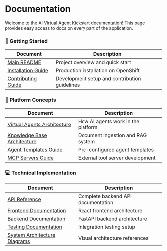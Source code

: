 # Documentation

Welcome to the AI Virtual Agent Kickstart documentation! This page provides easy access to docs on every part of the application.


### 🚀 **Getting Started**

| Document | Description |
|----------|-------------|
| [Main README](../README.md) | Project overview and quick start |
| [Installation Guide](../INSTALLING.md) | Production installation on OpenShift |
| [Contributing Guide](../CONTRIBUTING.md) | Development setup and contribution guidelines |

### 🤖 **Platform Concepts**

| Document | Description |
|----------|-------------|
| [Virtual Agents Architecture](virtual-agents-architecture.md) | How AI agents work in the platform |
| [Knowledge Base Architecture](knowledge-base-architecture.md) | Document ingestion and RAG system |
| [Agent Templates Guide](agent-templates-ingestion.md) | Pre-configured agent templates |
| [MCP Servers Guide](../mcpservers/README.md) | External tool server development |

### 💻 **Technical Implementation**

| Document | Description |
|----------|-------------|
| [API Reference](api-reference.md) | Complete backend API documentation |
| [Frontend Documentation](../frontend/README.md) | React frontend architecture |
| [Backend Documentation](../backend/README.md) | FastAPI backend architecture |
| [Testing Documentation](../tests/README.md) | Integration testing setup |
| [System Architecture Diagrams](images/) | Visual architecture references |
